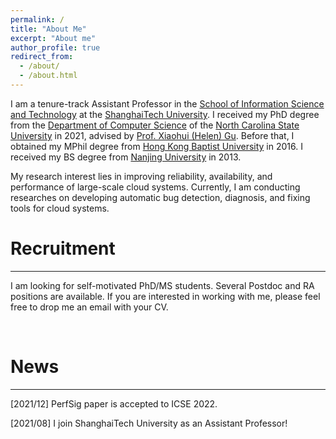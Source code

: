 ```yaml
---
permalink: /
title: "About Me"
excerpt: "About me"
author_profile: true
redirect_from: 
  - /about/
  - /about.html
---
```


I am a tenure-track Assistant Professor in the [School of Information Science and Technology](https://sist.shanghaitech.edu.cn/sist_en/main.htm) at the [ShanghaiTech University](https://www.shanghaitech.edu.cn/eng/main.htm). I received my PhD degree from the [Department of Computer Science](https://www.csc.ncsu.edu) of the [North Carolina State University](https://www.ncsu.edu) in 2021, advised by [Prof. Xiaohui (Helen) Gu](https://www.csc.ncsu.edu/faculty/gu/). Before that, I obtained my MPhil degree from [Hong Kong Baptist University](http://www.hkbu.edu.hk/eng/main/index.jsp) in 2016. I received my BS degree from [Nanjing University](https://www.nju.edu.cn/) in 2013. 

My research interest lies in improving reliability, availability, and performance of large-scale cloud systems. Currently, I am conducting researches on developing automatic bug detection, diagnosis, and fixing tools for cloud systems. 


# Recruitment
----

I am looking for self-motivated PhD/MS students. Several Postdoc and RA positions are available. If you are interested in working with me, please feel free to drop me an email with your CV.
 
</br>


# News
----

\[2021/12\] PerfSig paper is accepted to ICSE 2022.

\[2021/08\] I join ShanghaiTech University as an Assistant Professor!
